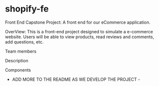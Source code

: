 # shopify-fe
Front End Capstone Project: A front end for our eCommerce application.

OverView: 
This is a front-end project designed to simulate a e-commerce website. Users will be able to view products, read reviews and comments, add questions, etc. 

Team members

Description

Components



- ADD MORE TO THE README AS WE DEVELOP THE PROJECT -
